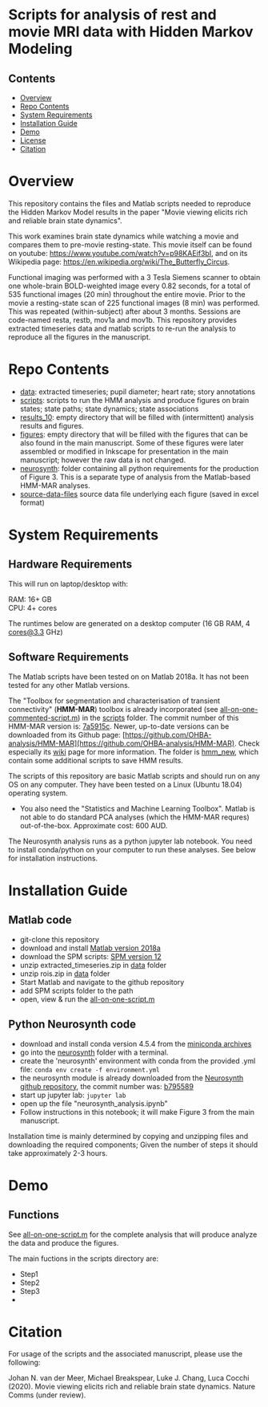 # Scripts for analysis of rest and movie MRI data with Hidden Markov Modeling


## Contents

- [Overview](#overview)
- [Repo Contents](#repo-contents)
- [System Requirements](#system-requirements)
- [Installation Guide](#installation-guide)
- [Demo](#demo)
- [License](./LICENSE)
- [Citation](#citation)


# Overview

This repository contains the files and Matlab scripts needed to reproduce the Hidden Markov Model results in the paper "Movie viewing elicits rich and reliable brain state dynamics".

This work examines brain state dynamics while watching a movie and compares them to pre-movie resting-state. This movie itself can be found on youtube: https://www.youtube.com/watch?v=p98KAEif3bI, and on its Wikipedia page: https://en.wikipedia.org/wiki/The_Butterfly_Circus.

Functional imaging was performed with a 3 Tesla Siemens scanner to obtain one whole-brain BOLD-weighted image every 0.82 seconds, for a total of 535 functional images (20 min) throughout the entire movie. Prior to the movie a resting-state scan of 225 functional images (8 min) was performed. This was repeated (within-subject) after about 3 months. Sessions are code-named resta, restb, mov1a and mov1b. This repository provides extracted timeseries data and matlab scripts to re-run the analysis to reproduce all the figures in the manuscript.

<a name="repo-contents"></a>
# Repo Contents

- [data](./data): extracted timeseries; pupil diameter; heart rate; story annotations
- [scripts](./scripts): scripts to run the HMM analysis and produce figures on brain states; state paths; state dynamics; state associations
- [results_10](./results_10): empty directory that will be filled with (intermittent) analysis results and figures.
- [figures](./figures): empty directory that will be filled with the figures that can be also found in the main manuscript. Some of these figures were later assembled or modified in Inkscape for presentation in the main manuscript; however the raw data is not changed.
- [neurosynth](./neurosynth): folder containing all python requirements for the production of Figure 3. This is a separate type of analysis from the Matlab-based HMM-MAR analyses.
- [source-data-files](./source-data-files) source data file underlying each figure (saved in excel format)


<a name="system-requirements"></a>
# System Requirements

## Hardware Requirements

This will run on laptop/desktop with:

RAM: 16+ GB  
CPU: 4+ cores

The runtimes below are generated on a desktop computer (16 GB RAM, 4 cores@3.3 GHz)

## Software Requirements

The Matlab scripts have been tested on on Matlab 2018a. It has not been tested for any other Matlab versions.

The "Toolbox for segmentation and characterisation of transient connectivity" (**HMM-MAR**) toolbox is already incorporated (see [all-on-one-commented-script.m]()) in the [scripts](./scripts) folder. The commit number of this HMM-MAR version is: [7a5915c](https://github.com/OHBA-analysis/HMM-MAR/commit/7a5915c8efb899ac3860a21a1e29ffd9b995d6f6). Newer, up-to-date versions can be downloaded from its Github page: [https://github.com/OHBA-analysis/HMM-MAR](https://github.com/OHBA-analysis/HMM-MAR). Check especially its [wiki](https://github.com/OHBA-analysis/HMM-MAR/wiki) page for more information. The folder is [hmm_new](./hmm_new), which contain some additional scripts to save HMM results.

The scripts of this repository are basic Matlab scripts and should run on any OS on any computer. They have been tested on a Linux (Ubuntu 18.04) operating system. 
- You also need the "Statistics and Machine Learning Toolbox". Matlab is not able to do standard PCA analyses (which the HMM-MAR requres) out-of-the-box. Approximate cost: 600 AUD.

The Neurosynth analysis runs as a python jupyter lab notebook. You need to install conda/python on your computer to run these analyses. See below for installation instructions.

<a name="installation-guide"></a>
# Installation Guide

## Matlab code
- git-clone this repository
- download and install [Matlab version 2018a](https://www.mathworks.com/products/new_products/release2018a.html)
- download the SPM scripts: [SPM version 12](https://www.fil.ion.ucl.ac.uk/spm/)
- unzip extracted_timeseries.zip in [data](./scripts/extracted_timeseries.zip) folder
- unzip rois.zip in [data](./data/rois.zip) folder
- Start Matlab and navigate to the github repository
- add SPM scripts folder to the path
- open, view & run the [all-on-one-script.m]()


## Python Neurosynth code
- download and install conda version 4.5.4 from the [miniconda archives](https://repo.anaconda.com/archive/)
- go into the [neurosynth](./neurosynth) folder with a terminal.
- create the 'neurosynth' environment with conda from the provided .yml file: `conda env create -f environment.yml`
- the neurosynth module is already downloaded from the [Neurosynth github repository](https://github.com/neurosynth/neurosynth/commits/master), the commit number was: [b795589](https://github.com/neurosynth/neurosynth/commit/b795589ef42839124dd55a59eca45d510d2487a9)
- start up jupyter lab: `jupyter lab`
- open up the file "neurosynth_analysis.ipynb"
- Follow instructions in this notebook; it will make Figure 3 from the main manuscript.

Installation time is mainly determined by copying and unzipping files and downloading the required components; Given the number of steps it should take approximately 2-3 hours.

<a name="demo"></a>
# Demo

## Functions

See [all-on-one-script.m]() for the complete analysis that will produce analyze the data and produce the figures.

The main fuctions in the scripts directory are:
- Step1
- Step2
- Step3
- 


<a href="citation"></a>
# Citation

For usage of the scripts and the associated manuscript, please use the following:

Johan N. van der Meer, Michael Breakspear, Luke J. Chang, Luca Cocchi (2020). Movie viewing elicits rich and reliable brain state dynamics. Nature Comms (under review).

